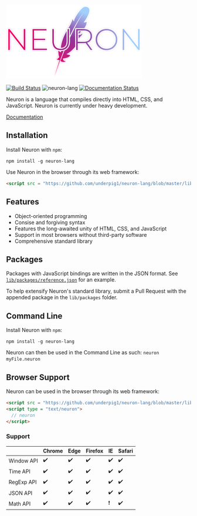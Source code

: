 ![Neuron](docs/g1143.png)

[![Build Status](https://travis-ci.com/underpig1/neuron-lang.svg?token=mzNPUMLDXoM8ZdHFTfyh&branch=master)](https://travis-ci.com/underpig1/neuron-lang)
![neuron-lang](https://github.com/underpig1/neuron-lang/workflows/neuron-lang/badge.svg)
[![Documentation Status](https://readthedocs.org/projects/neuron-lang/badge/?version=latest)](https://neuron-lang.readthedocs.io/en/latest/?badge=latest)

Neuron is a language that compiles directly into HTML, CSS, and JavaScript. Neuron is currently under heavy development.

[Documentation](https://neuron-lang.readthedocs.io/en/latest/index.html)
## Installation
Install Neuron with `npm`:
```
npm install -g neuron-lang
```
Use Neuron in the browser through its web framework:
```html
<script src = "https://github.com/underpig1/neuron-lang/blob/master/lib/browser/browser.mjs" type = "module"></script>
```

## Features
- Object-oriented programming
- Consise and forgiving syntax
- Features the long-awaited unity of HTML, CSS, and JavaScript
- Support in most browsers without third-party software
- Comprehensive standard library

## Packages
Packages with JavaScript bindings are written in the JSON format. See [`lib/packages/reference.json`](https://github.com/underpig1/neuron-lang/blob/master/lib/packages/reference.json) for an example.

To help extensify Neuron's standard library, submit a Pull Request with the appended package in the `lib/packages` folder.

## Command Line
Install Neuron with `npm`:
```
npm install -g neuron-lang
```
Neuron can then be used in the Command Line as such: `neuron myFile.neuron`

## Browser Support
Neuron can be used in the browser through its web framework:
```html
<script src = "https://github.com/underpig1/neuron-lang/blob/master/lib/browser/browser.mjs" type = "module"></script>
<script type = "text/neuron">
  // neuron
</script>
```
### Support
| | Chrome | Edge | Firefox | IE | Safari |
| ------------- | ------------- | ------------- | ------------- | ------------- | ------------- |
| Window API | :heavy_check_mark: | :heavy_check_mark: | :heavy_check_mark: | :heavy_check_mark: | :heavy_check_mark: |
| Time API | :heavy_check_mark: | :heavy_check_mark: | :heavy_check_mark: | :heavy_check_mark: | :heavy_check_mark: |
| RegExp API | :heavy_check_mark: | :heavy_check_mark: | :heavy_check_mark: | :heavy_check_mark: | :heavy_check_mark: |
| JSON API | :heavy_check_mark: | :heavy_check_mark: | :heavy_check_mark: | :heavy_check_mark: | :heavy_check_mark: |
| Math API | :heavy_check_mark: | :heavy_check_mark: | :heavy_check_mark: | :heavy_exclamation_mark: | :heavy_check_mark: |
